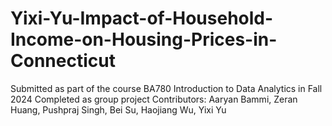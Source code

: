 # Yixi-Yu-Impact-of-Household-Income-on-Housing-Prices-in-Connecticut
Submitted as part of the course BA780 Introduction to Data Analytics in Fall 2024
Completed as group project 
Contributors: Aaryan Bammi, Zeran Huang, Pushpraj Singh, Bei Su, Haojiang Wu, Yixi Yu
